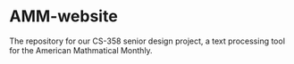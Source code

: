# AMM-website
The repository for our CS-358 senior design project, a text processing tool for the American Mathmatical Monthly.
